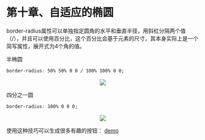 # 第十章、自适应的椭圆

border-radius属性可以单独指定圆角的水平和垂直半径，用斜杠分隔两个值（/），并且可以使用百分比，这个百分比会基于元素的尺寸，其本身实际上是一个简写属性，展开式为4个角的值。

半椭圆

```css
border-radius: 50% 50% 0 0 / 100% 100% 0 0;
```

<div align=center><img src="/note/images/css-secret/10/1.png"></div>  

四分之一圆

```css
border-radius: 100% 0 0 0;
```

<div align=center><img src="/note/images/css-secret/10/2.png"></div>  

使用这种技巧可以生成很多有趣的按钮： [demo](http://simurai.com/archive/buttons/)
